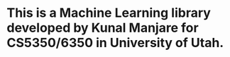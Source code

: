 # This is a Machine Learning library developed by Kunal Manjare for CS5350/6350 in University of Utah.
